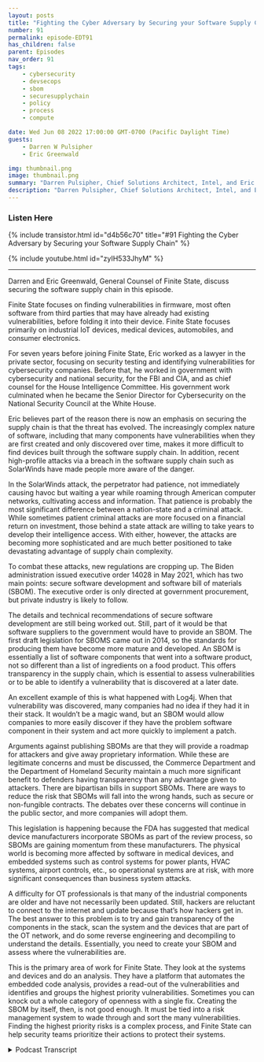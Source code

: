 ```yaml
---
layout: posts
title: "Fighting the Cyber Adversary by Securing your Software Supply Chain"
number: 91
permalink: episode-EDT91
has_children: false
parent: Episodes
nav_order: 91
tags:
    - cybersecurity
    - devsecops
    - sbom
    - securesupplychain
    - policy
    - process
    - compute

date: Wed Jun 08 2022 17:00:00 GMT-0700 (Pacific Daylight Time)
guests:
    - Darren W Pulsipher
    - Eric Greenwald

img: thumbnail.png
image: thumbnail.png
summary: "Darren Pulsipher, Chief Solutions Architect, Intel, and Eric Greenwald, General Counsel of Finite State, talk about securing the software supply chain."
description: "Darren Pulsipher, Chief Solutions Architect, Intel, and Eric Greenwald, General Counsel of Finite State, talk about securing the software supply chain."
---
```


<div>
<h3>Listen Here</h3>
{% include transistor.html id="d4b56c70" title="#91 Fighting the Cyber Adversary by Securing your Software Supply Chain" %}

{% include youtube.html id="zyIH533JhyM" %}
</div>

---

Darren and Eric Greenwald, General Counsel of Finite State, discuss securing the software supply chain in this episode.

Finite State focuses on finding vulnerabilities in firmware, most often software from third parties that may have already had existing vulnerabilities, before folding it into their device. Finite State focuses primarily on industrial IoT devices, medical devices, automobiles, and consumer electronics.

For seven years before joining Finite State, Eric worked as a lawyer in the private sector, focusing on security testing and identifying vulnerabilities for cybersecurity companies. Before that, he worked in government with cybersecurity and national security, for the FBI and CIA, and as chief counsel for the House Intelligence Committee. His government work culminated when he became the Senior Director for Cybersecurity on the National Security Council at the White House.

Eric believes part of the reason there is now an emphasis on securing the supply chain is that the threat has evolved. The increasingly complex nature of software, including that many components have vulnerabilities when they are first created and only discovered over time, makes it more difficult to find devices built through the software supply chain. In addition, recent high-profile attacks via a breach in the software supply chain such as SolarWinds have made people more aware of the danger.

In the SolarWinds attack, the perpetrator had patience, not immediately causing havoc but waiting a year while roaming through American computer networks, cultivating access and information. That patience is probably the most significant difference between a nation-state and a criminal attack. While sometimes patient criminal attacks are more focused on a financial return on investment, those behind a state attack are willing to take years to develop their intelligence access. With either, however, the attacks are becoming more sophisticated and are much better positioned to take devastating advantage of supply chain complexity.

To combat these attacks, new regulations are cropping up. The Biden administration issued executive order 14028 in May 2021, which has two main points: secure software development and software bill of materials (SBOM). The executive order is only directed at government procurement, but private industry is likely to follow.

The details and technical recommendations of secure software development are still being worked out. Still, part of it would be that software suppliers to the government would have to provide an SBOM. The first draft legislation for SBOMS came out in 2014, so the standards for producing them have become more mature and developed. An SBOM is essentially a list of software components that went into a software product, not so different than a list of ingredients on a food product. This offers transparency in the supply chain, which is essential to assess vulnerabilities or to be able to identify a vulnerability that is discovered at a later date.

An excellent example of this is what happened with Log4j. When that vulnerability was discovered, many companies had no idea if they had it in their stack. It wouldn’t be a magic wand, but an SBOM would allow companies to more easily discover if they have the problem software component in their system and act more quickly to implement a patch.

Arguments against publishing SBOMs are that they will provide a roadmap for attackers and give away proprietary information. While these are legitimate concerns and must be discussed, the Commerce Department and the Department of Homeland Security maintain a much more significant benefit to defenders having transparency than any advantage given to attackers. There are bipartisan bills in support SBOMs. There are ways to reduce the risk that SBOMs will fall into the wrong hands, such as secure or non-fungible contracts. The debates over these concerns will continue in the public sector, and more companies will adopt them.

This legislation is happening because the FDA has suggested that medical device manufacturers incorporate SBOMs as part of the review process, so SBOMs are gaining momentum from these manufacturers. The physical world is becoming more affected by software in medical devices, and embedded systems such as control systems for power plants, HVAC systems, airport controls, etc., so operational systems are at risk, with more significant consequences than business system attacks.

A difficulty for OT professionals is that many of the industrial components are older and have not necessarily been updated. Still, hackers are reluctant to connect to the internet and update because that’s how hackers get in. The best answer to this problem is to try and gain transparency of the components in the stack, scan the system and the devices that are part of the OT network, and do some reverse engineering and decompiling to understand the details. Essentially, you need to create your SBOM and assess where the vulnerabilities are.

This is the primary area of work for Finite State. They look at the systems and devices and do an analysis. They have a platform that automates the embedded code analysis, provides a read-out of the vulnerabilities and identifies and groups the highest priority vulnerabilities. Sometimes you can knock out a whole category of openness with a single fix. Creating the SBOM by itself, then, is not good enough. It must be tied into a risk management system to wade through and sort the many vulnerabilities. Finding the highest priority risks is a complex process, and Finite State can help security teams prioritize their actions to protect their systems. 



<details>
<summary> Podcast Transcript </summary>

<p></p>

</details>
